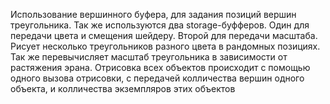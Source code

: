 Использование вершинного буфера, для задания позиций вершин треугольника. Так же используются два storage-буфферов.
Один для передачи цвета и смещения шейдеру. Второй для передачи масштаба.
Рисует несколько треугольников разного цвета в рандомных позициях. Так же перевычисляет масштаб треугольника
в зависимости от растяжения эрана. Отрисовка всех объектов происходит с помощью одного вызова отрисовки,
с передачей колличества вершин одного объекта, и колличества экземпляров этих объектов
